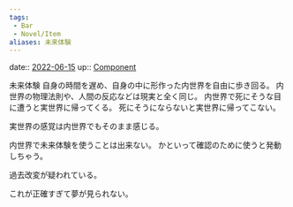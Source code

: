 ```yaml
---
tags:
 - Bar
 - Novel/Item
aliases: 未来体験
---
```


date:: [2022-06-15](../../../Daily_Note/2022-06-15.md)
up:: [Component](Component.md)

未来体験
自身の時間を遅め、自身の中に形作った内世界を自由に歩き回る。
内世界の物理法則や、人間の反応などは現実と全く同じ。
内世界で死にそうな目に遭うと実世界に帰ってくる。
死にそうにならないと実世界に帰ってこない。

実世界の感覚は内世界でもそのまま感じる。

内世界で未来体験を使うことは出来ない。
かといって確認のために使うと発動しちゃう。

過去改変が疑われている。

これが正確すぎて夢が見られない。


